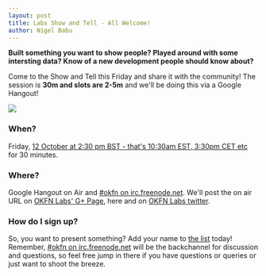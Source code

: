 ```yaml
---
layout: post
title: Labs Show and Tell - All Welcome!
author: Nigel Babu
---
```


<strong>Built something you want to show people? Played around with some intersting
data? Know of a new development people should know about?</strong>

Come to the Show and Tell this Friday and share it with the community! The
session is <strong>30m and slots are 2-5m</strong> and we'll be doing this via
a Google Hangout!

<img src="http://assets.okfn.org/p/labs/img/tent.png" />

### When?

Friday, [12 October at 2:30 pm BST - that's 10:30am EST, 3:30pm CET etc][time] for 30 minutes.

### Where?

Google Hangout on Air and [#okfn on irc.freenode.net][irc]. We'll post the on air 
URL on [OKFN Labs' G+ Page][gplus], here and on [OKFN Labs twitter](http://twitter.com/okfnlabs).

### How do I sign up?

So, you want to present something? Add your name to [the list][opad] today!
Remember, [#okfn on irc.freenode.net][irc] will be the backchannel for
discussion and questions, so feel free jump in there if you have questions or
queries or just want to shoot the breeze.

[time]: http://www.timeanddate.com/worldclock/fixedtime.html?iso=20121012T1430&p1=136
[irc]: http://webchat.freenode.net/?channels=okfn
[gplus]: https://plus.google.com/108417336285743833546/posts
[opad]: http://okfnpad.org/show-and-tell-Oct-12
